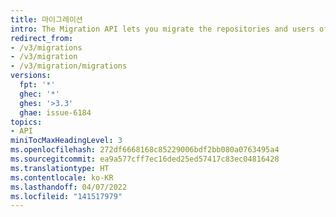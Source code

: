 ```yaml
---
title: 마이그레이션
intro: The Migration API lets you migrate the repositories and users of your  organization from {% data variables.product.prodname_dotcom_the_website %} to {% data variables.product.prodname_ghe_server %}.
redirect_from:
- /v3/migrations
- /v3/migration
- /v3/migration/migrations
versions:
  fpt: '*'
  ghec: '*'
  ghes: '>3.3'
  ghae: issue-6184
topics:
- API
miniTocMaxHeadingLevel: 3
ms.openlocfilehash: 272df6668168c85229006bdf2bb080a0763495a4
ms.sourcegitcommit: ea9a577cff7ec16ded25ed57417c83ec04816428
ms.translationtype: HT
ms.contentlocale: ko-KR
ms.lasthandoff: 04/07/2022
ms.locfileid: "141517979"
---
```

<!--
  Operations are automatically generated. Markdown for this page is located in data/reusables/rest-reference/migrations
-->